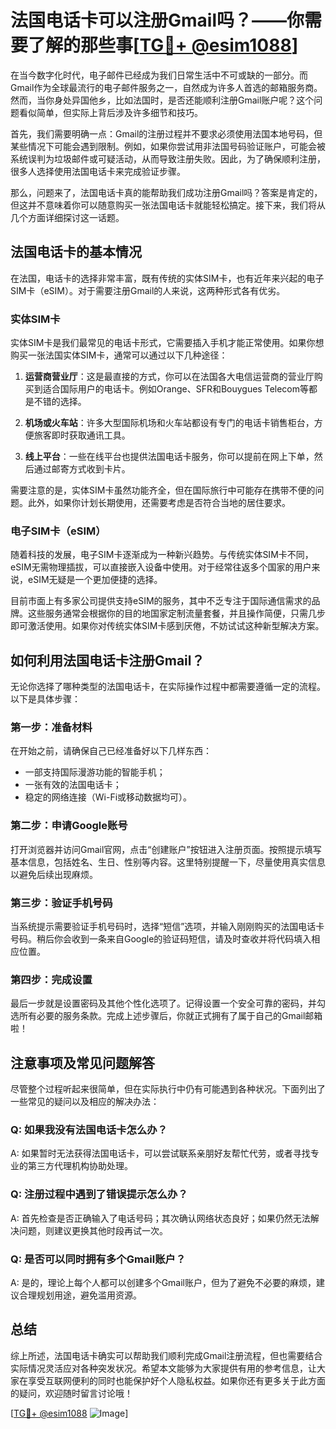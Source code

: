 # 法国电话卡可以注册Gmail吗？——你需要了解的那些事[[TG💪+ @esim1088](https://t.me/s/esim1088)]

在当今数字化时代，电子邮件已经成为我们日常生活中不可或缺的一部分。而Gmail作为全球最流行的电子邮件服务之一，自然成为许多人首选的邮箱服务商。然而，当你身处异国他乡，比如法国时，是否还能顺利注册Gmail账户呢？这个问题看似简单，但实际上背后涉及许多细节和技巧。

首先，我们需要明确一点：Gmail的注册过程并不要求必须使用法国本地号码，但某些情况下可能会遇到限制。例如，如果你尝试用非法国号码验证账户，可能会被系统误判为垃圾邮件或可疑活动，从而导致注册失败。因此，为了确保顺利注册，很多人选择使用法国电话卡来完成验证步骤。

那么，问题来了，法国电话卡真的能帮助我们成功注册Gmail吗？答案是肯定的，但这并不意味着你可以随意购买一张法国电话卡就能轻松搞定。接下来，我们将从几个方面详细探讨这一话题。

## 法国电话卡的基本情况

在法国，电话卡的选择非常丰富，既有传统的实体SIM卡，也有近年来兴起的电子SIM卡（eSIM）。对于需要注册Gmail的人来说，这两种形式各有优劣。

### 实体SIM卡

实体SIM卡是我们最常见的电话卡形式，它需要插入手机才能正常使用。如果你想购买一张法国实体SIM卡，通常可以通过以下几种途径：

1. **运营商营业厅**：这是最直接的方式，你可以在法国各大电信运营商的营业厅购买到适合国际用户的电话卡。例如Orange、SFR和Bouygues Telecom等都是不错的选择。
   
2. **机场或火车站**：许多大型国际机场和火车站都设有专门的电话卡销售柜台，方便旅客即时获取通讯工具。

3. **线上平台**：一些在线平台也提供法国电话卡服务，你可以提前在网上下单，然后通过邮寄方式收到卡片。

需要注意的是，实体SIM卡虽然功能齐全，但在国际旅行中可能存在携带不便的问题。此外，如果你计划长期使用，还需要考虑是否符合当地的居住要求。

### 电子SIM卡（eSIM）

随着科技的发展，电子SIM卡逐渐成为一种新兴趋势。与传统实体SIM卡不同，eSIM无需物理插拔，可以直接嵌入设备中使用。对于经常往返多个国家的用户来说，eSIM无疑是一个更加便捷的选择。

目前市面上有多家公司提供支持eSIM的服务，其中不乏专注于国际通信需求的品牌。这些服务通常会根据你的目的地国家定制流量套餐，并且操作简便，只需几步即可激活使用。如果你对传统实体SIM卡感到厌倦，不妨试试这种新型解决方案。

## 如何利用法国电话卡注册Gmail？

无论你选择了哪种类型的法国电话卡，在实际操作过程中都需要遵循一定的流程。以下是具体步骤：

### 第一步：准备材料

在开始之前，请确保自己已经准备好以下几样东西：
- 一部支持国际漫游功能的智能手机；
- 一张有效的法国电话卡；
- 稳定的网络连接（Wi-Fi或移动数据均可）。

### 第二步：申请Google账号

打开浏览器并访问Gmail官网，点击“创建账户”按钮进入注册页面。按照提示填写基本信息，包括姓名、生日、性别等内容。这里特别提醒一下，尽量使用真实信息以避免后续出现麻烦。

### 第三步：验证手机号码

当系统提示需要验证手机号码时，选择“短信”选项，并输入刚刚购买的法国电话卡号码。稍后你会收到一条来自Google的验证码短信，请及时查收并将代码填入相应位置。

### 第四步：完成设置

最后一步就是设置密码及其他个性化选项了。记得设置一个安全可靠的密码，并勾选所有必要的服务条款。完成上述步骤后，你就正式拥有了属于自己的Gmail邮箱啦！

## 注意事项及常见问题解答

尽管整个过程听起来很简单，但在实际执行中仍有可能遇到各种状况。下面列出了一些常见的疑问以及相应的解决办法：

### Q: 如果我没有法国电话卡怎么办？
A: 如果暂时无法获得法国电话卡，可以尝试联系亲朋好友帮忙代劳，或者寻找专业的第三方代理机构协助处理。

### Q: 注册过程中遇到了错误提示怎么办？
A: 首先检查是否正确输入了电话号码；其次确认网络状态良好；如果仍然无法解决问题，则建议更换其他时段再试一次。

### Q: 是否可以同时拥有多个Gmail账户？
A: 是的，理论上每个人都可以创建多个Gmail账户，但为了避免不必要的麻烦，建议合理规划用途，避免滥用资源。

## 总结

综上所述，法国电话卡确实可以帮助我们顺利完成Gmail注册流程，但也需要结合实际情况灵活应对各种突发状况。希望本文能够为大家提供有用的参考信息，让大家在享受互联网便利的同时也能保护好个人隐私权益。如果你还有更多关于此方面的疑问，欢迎随时留言讨论哦！

[[TG💪+ @esim1088](https://t.me/s/esim1088) ![Image](https://i.postimg.cc/4NQfJmqS/Snipaste-2025-05-13-00-14-12.png)]